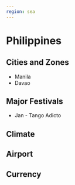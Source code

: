 ```yaml
---
region: sea
---
```


# Philippines


## Cities and Zones
+ Manila
+ Davao

## Major Festivals
- Jan - Tango Adicto

## Climate

## Airport

## Currency
